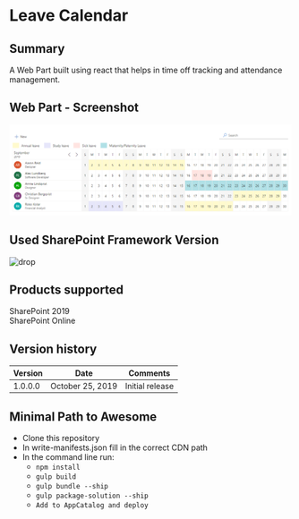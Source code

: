 # Leave Calendar

## Summary

A Web Part built using react that helps in time off tracking and attendance management.

## Web Part - Screenshot

![leave-calendar](./assets/LeaveCalendar.png)

## Used SharePoint Framework Version

![drop](https://img.shields.io/badge/version-1.4.0-green.svg)

## Products supported

SharePoint 2019  
SharePoint Online

## Version history

Version|Date|Comments
-------|----|--------
1.0.0.0|October 25, 2019|Initial release

## Minimal Path to Awesome

- Clone this repository
- In write-manifests.json fill in the correct CDN path
- In the command line run:
  - `npm install`
  - `gulp build`
  - `gulp bundle --ship`
  - `gulp package-solution --ship`
  - `Add to AppCatalog and deploy`

